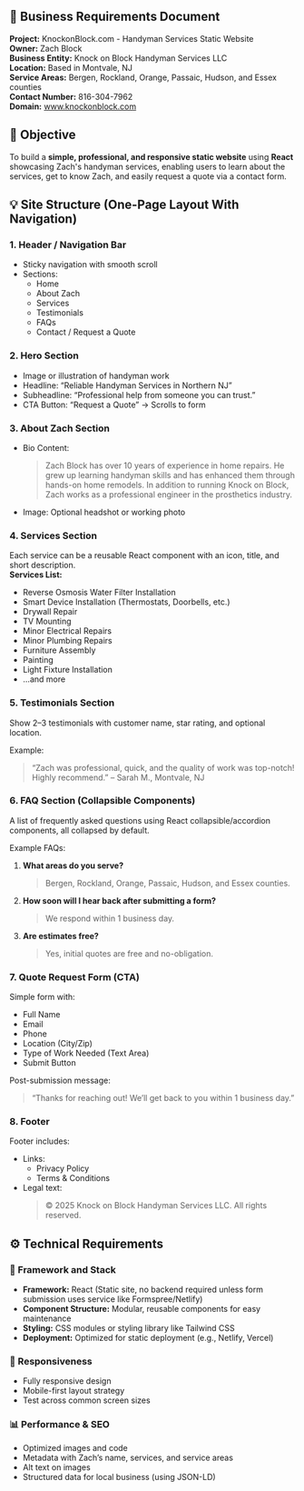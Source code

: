 ## 📄 Business Requirements Document  
**Project:** KnockonBlock.com - Handyman Services Static Website  
**Owner:** Zach Block  
**Business Entity:** Knock on Block Handyman Services LLC  
**Location:** Based in Montvale, NJ  
**Service Areas:** Bergen, Rockland, Orange, Passaic, Hudson, and Essex counties  
**Contact Number:** 816-304-7962  
**Domain:** www.knockonblock.com  

## 🎯 Objective
To build a **simple, professional, and responsive static website** using **React** showcasing Zach's handyman services, enabling users to learn about the services, get to know Zach, and easily request a quote via a contact form.

## 💡 Site Structure (One-Page Layout With Navigation)

### **1. Header / Navigation Bar**
- Sticky navigation with smooth scroll
- Sections:  
  - Home  
  - About Zach  
  - Services  
  - Testimonials  
  - FAQs  
  - Contact / Request a Quote  

### **2. Hero Section**
- Image or illustration of handyman work
- Headline: “Reliable Handyman Services in Northern NJ”
- Subheadline: “Professional help from someone you can trust.”
- CTA Button: “Request a Quote” → Scrolls to form

### **3. About Zach Section**
- Bio Content:
  > Zach Block has over 10 years of experience in home repairs. He grew up learning handyman skills and has enhanced them through hands-on home remodels. In addition to running Knock on Block, Zach works as a professional engineer in the prosthetics industry.  
- Image: Optional headshot or working photo

### **4. Services Section**
Each service can be a reusable React component with an icon, title, and short description.  
**Services List:**
- Reverse Osmosis Water Filter Installation  
- Smart Device Installation (Thermostats, Doorbells, etc.)  
- Drywall Repair  
- TV Mounting  
- Minor Electrical Repairs  
- Minor Plumbing Repairs  
- Furniture Assembly  
- Painting  
- Light Fixture Installation  
- ...and more  

### **5. Testimonials Section**
Show 2–3 testimonials with customer name, star rating, and optional location.

Example:
> “Zach was professional, quick, and the quality of work was top-notch! Highly recommend.” – Sarah M., Montvale, NJ

### **6. FAQ Section (Collapsible Components)**
A list of frequently asked questions using React collapsible/accordion components, all collapsed by default.

Example FAQs:
1. **What areas do you serve?**  
   > Bergen, Rockland, Orange, Passaic, Hudson, and Essex counties.

2. **How soon will I hear back after submitting a form?**  
   > We respond within 1 business day.

3. **Are estimates free?**  
   > Yes, initial quotes are free and no-obligation.

### **7. Quote Request Form (CTA)**
Simple form with:
- Full Name  
- Email  
- Phone  
- Location (City/Zip)  
- Type of Work Needed (Text Area)  
- Submit Button  

Post-submission message:  
> “Thanks for reaching out! We’ll get back to you within 1 business day.”

### **8. Footer**
Footer includes:
- Links:
  - Privacy Policy
  - Terms & Conditions  
- Legal text:
  > © 2025 Knock on Block Handyman Services LLC. All rights reserved.

## ⚙️ Technical Requirements

### 🧱 Framework and Stack
- **Framework:** React (Static site, no backend required unless form submission uses service like Formspree/Netlify)
- **Component Structure:** Modular, reusable components for easy maintenance
- **Styling:** CSS modules or styling library like Tailwind CSS
- **Deployment:** Optimized for static deployment (e.g., Netlify, Vercel)

### 📱 Responsiveness
- Fully responsive design
- Mobile-first layout strategy
- Test across common screen sizes

### 📊 Performance & SEO
- Optimized images and code
- Metadata with Zach’s name, services, and service areas
- Alt text on images
- Structured data for local business (using JSON-LD)

